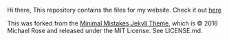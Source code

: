 Hi there, This repository contains the files for my website. Check it out [here](https://crisjosil.github.io/)

This was forked from the [Minimal Mistakes Jekyll Theme](https://mmistakes.github.io/minimal-mistakes/), which is © 2016 Michael Rose and released under the MIT License. See LICENSE.md.


